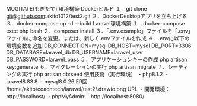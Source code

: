 MOGITATE(もぎたて)
環境構築
Dockerビルド
１．git clone git@github.com:akito1012/test2.git
２．DockerDesktopアプリを立ち上げる
３．docker-compose up -d --build
Laravel環境構築
１．docker-compose exec php bash
２．composer install
３．「.env.example」ファイルを「.env」ファイルに命名を変更。または、新しく.envファイルを作成
４．.envに以下の環境変数を追加
DB_CONNECTION=mysql
DB_HOST=mysql
DB_PORT=3306
DB_DATABASE=laravel_db
DB_USERNAME=laravel_user
DB_PASSWORD=laravel_pass
５．アプリケーションキーの作成
php artisan key:generate
６．マイグレーションの実行
php artisan migrate
７．シーディングの実行
php artisan db:seed
使用技術（実行環境）
・php8.1.2
・laravel8.83.8
・mysql8.0.26
ER図
/home/akito/coachtech/laravel/test2/.drawio.png
URL
・開発環境：http://localhost/
・phpMyAdmin:：http://localhost:8080/
